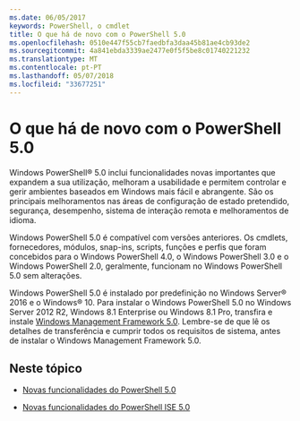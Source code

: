 ```yaml
---
ms.date: 06/05/2017
keywords: PowerShell, o cmdlet
title: O que há de novo com o PowerShell 5.0
ms.openlocfilehash: 0510e447f55cb7faedbfa3daa45b81ae4cb93de2
ms.sourcegitcommit: 4a841ebda3339ae2477e0f5f5be8c01740221232
ms.translationtype: MT
ms.contentlocale: pt-PT
ms.lasthandoff: 05/07/2018
ms.locfileid: "33677251"
---
```

# <a name="whats-new-with-powershell-50"></a>O que há de novo com o PowerShell 5.0
Windows PowerShell® 5.0 inclui funcionalidades novas importantes que expandem a sua utilização, melhoram a usabilidade e permitem controlar e gerir ambientes baseados em Windows mais fácil e abrangente.  São os principais melhoramentos nas áreas de configuração de estado pretendido, segurança, desempenho, sistema de interação remota e melhoramentos de idioma.

Windows PowerShell 5.0 é compatível com versões anteriores. Os cmdlets, fornecedores, módulos, snap-ins, scripts, funções e perfis que foram concebidos para o Windows PowerShell 4.0, o Windows PowerShell 3.0 e o Windows PowerShell 2.0, geralmente, funcionam no Windows PowerShell 5.0 sem alterações.

Windows PowerShell 5.0 é instalado por predefinição no Windows Server® 2016 e o Windows® 10. Para instalar o Windows PowerShell 5.0 no Windows Server 2012 R2, Windows 8.1 Enterprise ou Windows 8.1 Pro, transfira e instale [Windows Management Framework 5.0](https://go.microsoft.com/fwlink/?linkid=830436). Lembre-se de que lê os detalhes de transferência e cumprir todos os requisitos de sistema, antes de instalar o Windows Management Framework 5.0.

## <a name="in-this-topic"></a>Neste tópico

- [Novas funcionalidades do PowerShell 5.0](What-s-New-in-Windows-PowerShell-50.md)

- [Novas funcionalidades do PowerShell ISE 5.0](What-s-New-in-the-PowerShell-50-ISE.md)

<!--
- New features in Windows PowerShell 4.0

- New features in Windows PowerShell 3.0
-->
